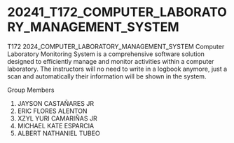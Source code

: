 # 20241_T172_COMPUTER_LABORATORY_MANAGEMENT_SYSTEM
T172
2024_COMPUTER_LABORATORY_MANAGEMENT_SYSTEM
Computer Laboratory Monitoring System is a comprehensive software solution designed to efficiently manage and monitor activities within a computer laboratory. The instructors will no need to write in a logbook anymore, just a scan and automatically their information will be shown in the system.

Group Members
1. JAYSON CASTAÑARES JR
2. ERIC FLORES ALENTON
3. XZYL YURI CAMARIÑAS JR
4. MICHAEL KATE ESPARCIA
5. ALBERT NATHANIEL TUBEO
